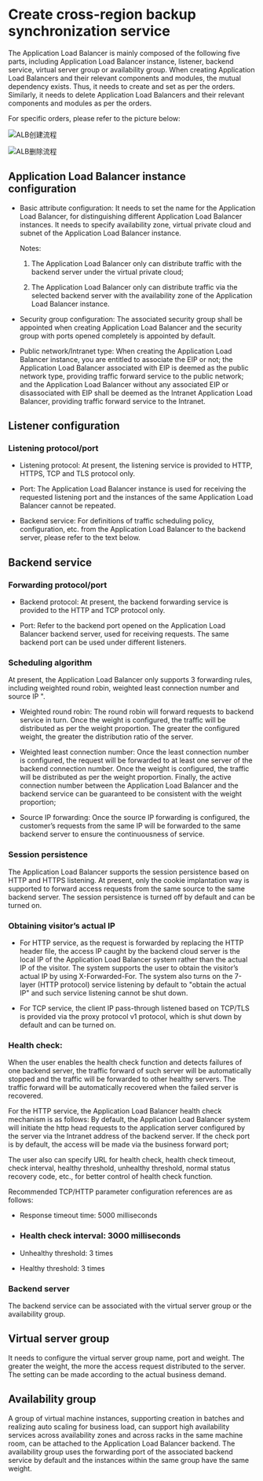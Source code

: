 
# Create cross-region backup synchronization service

The Application Load Balancer is mainly composed of the following five parts, including Application Load Balancer instance, listener, backend service, virtual server group or availability group. When creating Application Load Balancers and their relevant components and modules, the mutual dependency exists. Thus, it needs to create and set as per the orders. Similarly, it needs to delete Application Load Balancers and their relevant components and modules as per the orders.

For specific orders, please refer to the picture below:

 ![ALB创建流程](../../../../image/Networking/ALB/ALB-013.png)

 ![ALB删除流程](../../../../image/Networking/ALB/ALB-014.png)

## Application Load Balancer instance configuration

- Basic attribute configuration: It needs to set the name for the Application Load Balancer, for distinguishing different Application Load Balancer instances. It needs to specify availability zone, virtual private cloud and subnet of the Application Load Balancer instance.

	Notes:
	
	1. The Application Load Balancer only can distribute traffic with the backend server under the virtual private cloud;
	
	2. The Application Load Balancer only can distribute traffic via the selected backend server with the availability zone of the Application Load Balancer instance.

- Security group configuration: The associated security group shall be appointed when creating Application Load Balancer and the security group with ports opened completely is appointed by default.

- Public network/Intranet type: When creating the Application Load Balancer instance, you are entitled to associate the EIP or not; the Application Load Balancer associated with EIP is deemed as the public network type, providing traffic forward service to the public network; and the Application Load Balancer without any associated EIP or disassociated with EIP shall be deemed as the Intranet Application Load Balancer, providing traffic forward service to the Intranet.


## Listener configuration

### Listening protocol/port

- Listening protocol: At present, the listening service is provided to HTTP, HTTPS, TCP and TLS protocol only.

- Port: The Application Load Balancer instance is used for receiving the requested listening port and the instances of the same Application Load Balancer cannot be repeated.

- Backend service: For definitions of traffic scheduling policy, configuration, etc. from the Application Load Balancer to the backend server, please refer to the text below.

## Backend service

### Forwarding protocol/port

- Backend protocol: At present, the backend forwarding service is provided to the HTTP and TCP protocol only.

- Port: Refer to the backend port opened on the Application Load Balancer backend server, used for receiving requests. The same backend port can be used under different listeners.

### Scheduling algorithm

At present, the Application Load Balancer only supports 3 forwarding rules, including weighted round robin, weighted least connection number and source IP ".

- Weighted round robin: The round robin will forward requests to backend service in turn. Once the weight is configured, the traffic will be distributed as per the weight proportion. The greater the configured weight, the greater the distribution ratio of the server.

- Weighted least connection number: Once the least connection number is configured, the request will be forwarded to at least one server of the backend connection number. Once the weight is configured, the traffic will be distributed as per the weight proportion. Finally, the active connection number between the Application Load Balancer and the backend service can be guaranteed to be consistent with the weight proportion;

- Source IP forwarding: Once the source IP forwarding is configured, the customer’s requests from the same IP will be forwarded to the same backend server to ensure the continuousness of service.

### Session persistence

The Application Load Balancer supports the session persistence based on HTTP and HTTPS listening. At present, only the cookie implantation way is supported to forward access requests from the same source to the same backend server. The session persistence is turned off by default and can be turned on.

### Obtaining visitor’s actual IP

- For HTTP service, as the request is forwarded by replacing the HTTP header file, the access IP caught by the backend cloud server is the local IP of the Application Load Balancer system rather than the actual IP of the visitor. The system supports the user to obtain the visitor’s actual IP by using X-Forwarded-For. The system also turns on the 7-layer (HTTP protocol) service listening by default to "obtain the actual IP" and such service listening cannot be shut down.

- For TCP service, the client IP pass-through listened based on TCP/TLS is provided via the proxy protocol v1 protocol, which is shut down by default and can be turned on.

### Health check:

When the user enables the health check function and detects failures of one backend server, the traffic forward of such server will be automatically stopped and the traffic will be forwarded to other healthy servers. The traffic forward will be automatically recovered when the failed server is recovered.

For the HTTP service, the Application Load Balancer health check mechanism is as follows: By default, the Application Load Balancer system will initiate the http head requests to the application server configured by the server via the Intranet address of the backend server. If the check port is by default, the access will be made via the business forward port;

The user also can specify URL for health check, health check timeout, check interval, healthy threshold, unhealthy threshold, normal status recovery code, etc., for better control of health check function.

Recommended TCP/HTTP parameter configuration references are as follows:

- Response timeout time: 5000 milliseconds

- ### Health check interval: 3000 milliseconds

- Unhealthy threshold: 3 times

- Healthy threshold: 3 times

### Backend server

The backend service can be associated with the virtual server group or the availability group.

## Virtual server group

It needs to configure the virtual server group name, port and weight. The greater the weight, the more the access request distributed to the server. The setting can be made according to the actual business demand.

## Availability group

A group of virtual machine instances, supporting creation in batches and realizing auto scaling for business load, can support high availability services across availability zones and across racks in the same machine room, can be attached to the Application Load Balancer backend. The availability group uses the forwarding port of the associated backend service by default and the instances within the same group have the same weight.



